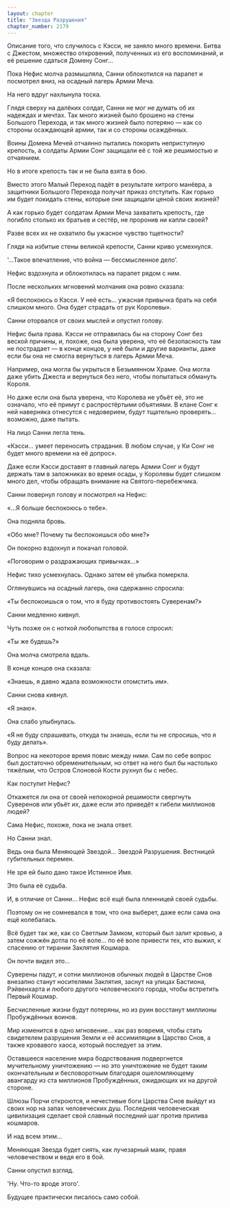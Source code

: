 ```yaml
---
layout: chapter
title: "Звезда Разрушения"
chapter_number: 2179
---
```




Описание того, что случилось с Кэсси, не заняло много времени. Битва с Джестом, множество откровений, полученных из его воспоминаний, и её решение сдаться Домену Сонг...

Пока Нефис молча размышляла, Санни облокотился на парапет и посмотрел вниз, на осадный лагерь Армии Меча.

На него вдруг нахлынула тоска.

Глядя сверху на далёких солдат, Санни не мог не думать об их надеждах и мечтах. Так много жизней было брошено на стены Большого Перехода, и так много жизней было потеряно — как со стороны осаждающей армии, так и со стороны осаждённых.

Воины Домена Мечей отчаянно пытались покорить неприступную крепость, а солдаты Армии Сонг защищали её с той же решимостью и отчаянием.

Но в итоге крепость так и не была взята в бою.

Вместо этого Малый Переход падёт в результате хитрого манёвра, а защитники Большого Перехода получат приказ отступить. Как горько им будет покидать стены, которые они защищали ценой своих жизней?

А как горько будет солдатам Армии Меча захватить крепость, где погибло столько их братьев и сестёр, не проронив ни капли своей?

Разве всех их не охватило бы ужасное чувство тщетности?

Глядя на избитые стены великой крепости, Санни криво усмехнулся.

'...Такое впечатление, что война — бессмысленное дело'.

Нефис вздохнула и облокотилась на парапет рядом с ним.

После нескольких мгновений молчания она ровно сказала:

«Я беспокоюсь о Кэсси. У неё есть... ужасная привычка брать на себя слишком много. Она будет страдать от рук Королевы».

Санни оторвался от своих мыслей и опустил голову.

Нефис была права. Кэсси не отправилась бы на сторону Сонг без веской причины, и, похоже, она была уверена, что её безопасность там не пострадает — в конце концов, у неё были и другие варианты, даже если бы она не смогла вернуться в лагерь Армии Меча.

Например, она могла бы укрыться в Безымянном Храме. Она могла даже убить Джеста и вернуться без него, чтобы попытаться обмануть Короля.

Но даже если она была уверена, что Королева не убьёт её, это не означало, что её примут с распростёртыми объятиями. В клане Сонг к ней наверняка отнесутся с недоверием, будут тщательно проверять... возможно, даже пытать.

На лицо Санни легла тень.

«Кэсси... умеет переносить страдания. В любом случае, у Ки Сонг не будет много времени на её допрос».

Даже если Кэсси доставят в главный лагерь Армии Сонг и будут держать там в заложниках во время осады, у Королевы будет слишком много дел, чтобы обращать внимание на Святого-перебежчика.

Санни повернул голову и посмотрел на Нефис:

«...Я больше беспокоюсь о тебе».

Она подняла бровь.

«Обо мне? Почему ты беспокоишься обо мне?»

Он покорно вздохнул и покачал головой.

«Поговорим о раздражающих привычках...»

Нефис тихо усмехнулась. Однако затем её улыбка померкла.

Оглянувшись на осадный лагерь, она сдержанно спросила:

«Ты беспокоишься о том, что я буду противостоять Суверенам?»

Санни медленно кивнул.

Чуть позже он с ноткой любопытства в голосе спросил:

«Ты же будешь?»

Она молча смотрела вдаль.

В конце концов она сказала:

«Знаешь, я давно ждала возможности отомстить им».

Санни снова кивнул.

«Я знаю».

Она слабо улыбнулась.

«Я не буду спрашивать, откуда ты знаешь, если ты не спросишь, что я буду делать».

Вопрос на некоторое время повис между ними. Сам по себе вопрос был достаточно обременительным, но ответ на него был бы настолько тяжёлым, что Остров Слоновой Кости рухнул бы с небес.

Как поступит Нефис?

Откажется ли она от своей непокорной решимости свергнуть Суверенов или убьёт их, даже если это приведёт к гибели миллионов людей?

Сама Нефис, похоже, пока не знала ответ.

Но Санни знал.

Ведь она была Меняющей Звездой... Звездой Разрушения. Вестницей губительных перемен.

Не зря ей было дано такое Истинное Имя.

Это была её судьба.

И, в отличие от Санни... Нефис всё ещё была пленницей своей судьбы.

Поэтому он не сомневался в том, что она выберет, даже если сама она ещё колебалась.

Всё будет так же, как со Светлым Замком, который был залит кровью, а затем сожжён дотла по её воле... по её воле привести тех, кто выжил, к спасению от тирании Заклятия Кошмара.

Он почти видел это...

Суверены падут, и сотни миллионов обычных людей в Царстве Снов внезапно станут носителями Заклятия, заснут на улицах Бастиона, Рэйвенхарта и любого другого человеческого города, чтобы встретить Первый Кошмар.

Бесчисленные жизни будут потеряны, но из руин восстанут миллионы Пробуждённых воинов.

Мир изменится в одно мгновение... как раз вовремя, чтобы стать свидетелем разрушения Земли и её ассимиляции в Царство Снов, а также кровавого хаоса, который последует за этим.

Оставшееся население мира бодрствования подвергнется мучительному уничтожению — но это уничтожение не будет таким окончательным и бесповоротным благодаря ошеломляющему авангарду из ста миллионов Пробуждённых, ожидающих их на другой стороне.

Шлюзы Порчи откроются, и нечестивые боги Царства Снов выйдут из своих нор на запах человеческих душ. Последняя человеческая цивилизация сделает свой славный последний шаг против прилива кошмаров.

И над всем этим...

Меняющая Звезда будет сиять, как лучезарный маяк, правя человечеством и ведя его в бой.

Санни опустил взгляд.

'Ну. Что-то вроде этого'.

Будущее практически писалось само собой.

